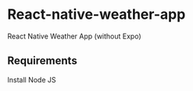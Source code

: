 # React-native-weather-app
React Native Weather App (without Expo)

## Requirements
Install Node JS
